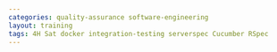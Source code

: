 ```yaml
---
categories: quality-assurance software-engineering
layout: training
tags: 4H Sat docker integration-testing serverspec Cucumber RSpec
---
```


